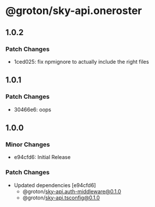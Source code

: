 # @groton/sky-api.oneroster

## 1.0.2

### Patch Changes

- 1ced025: fix npmignore to actually include the right files

## 1.0.1

### Patch Changes

- 30466e6: oops

## 1.0.0

### Minor Changes

- e94cfd6: Initial Release

### Patch Changes

- Updated dependencies [e94cfd6]
  - @groton/sky-api.auth-middleware@0.1.0
  - @groton/sky-api.tsconfig@0.1.0

